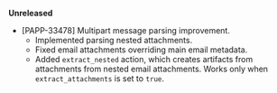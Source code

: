 **Unreleased**

- [PAPP-33478] Multipart message parsing improvement. 
    - Implemented parsing nested attachments.
    - Fixed email attachments overriding main email metadata.
    - Added `extract_nested` action, which creates artifacts from attachments from nested email attachments. Works only when `extract_attachments` is set to `true`.
